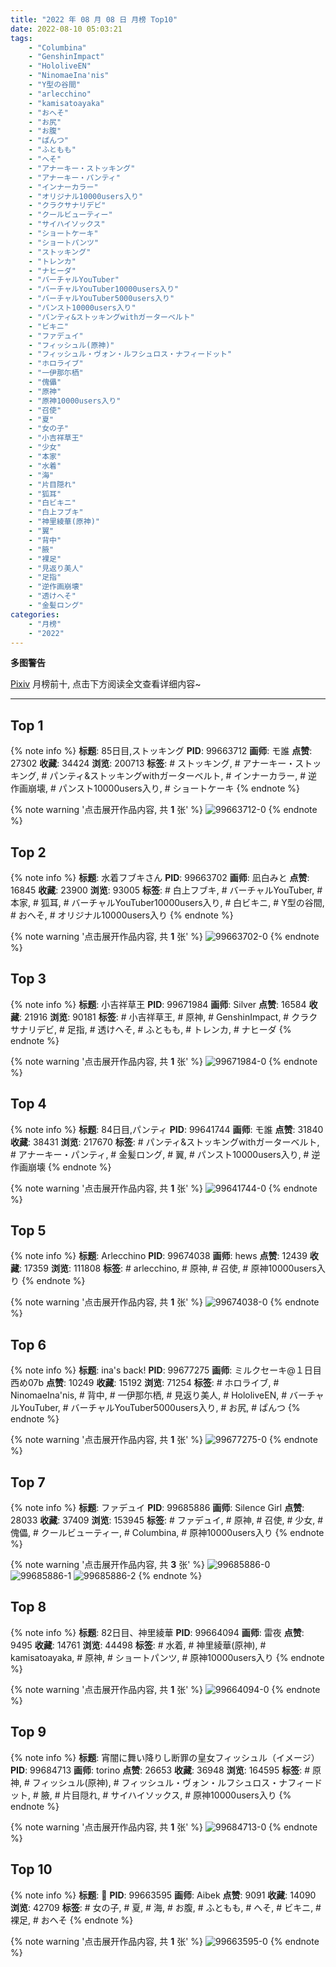 ```yaml
---
title: "2022 年 08 月 08 日 月榜 Top10"
date: 2022-08-10 05:03:21
tags:
    - "Columbina"
    - "GenshinImpact"
    - "HololiveEN"
    - "NinomaeIna'nis"
    - "Y型の谷間"
    - "arlecchino"
    - "kamisatoayaka"
    - "おへそ"
    - "お尻"
    - "お腹"
    - "ぱんつ"
    - "ふともも"
    - "へそ"
    - "アナーキー・ストッキング"
    - "アナーキー・パンティ"
    - "インナーカラー"
    - "オリジナル10000users入り"
    - "クラクサナリデビ"
    - "クールビューティー"
    - "サイハイソックス"
    - "ショートケーキ"
    - "ショートパンツ"
    - "ストッキング"
    - "トレンカ"
    - "ナヒーダ"
    - "バーチャルYouTuber"
    - "バーチャルYouTuber10000users入り"
    - "バーチャルYouTuber5000users入り"
    - "パンスト10000users入り"
    - "パンティ&ストッキングwithガーターベルト"
    - "ビキニ"
    - "ファデュイ"
    - "フィッシュル(原神)"
    - "フィッシュル・ヴォン・ルフシュロス・ナフィードット"
    - "ホロライブ"
    - "一伊那尓栖"
    - "傀儡"
    - "原神"
    - "原神10000users入り"
    - "召使"
    - "夏"
    - "女の子"
    - "小吉祥草王"
    - "少女"
    - "本家"
    - "水着"
    - "海"
    - "片目隠れ"
    - "狐耳"
    - "白ビキニ"
    - "白上フブキ"
    - "神里綾華(原神)"
    - "翼"
    - "背中"
    - "腋"
    - "裸足"
    - "見返り美人"
    - "足指"
    - "逆作画崩壊"
    - "透けへそ"
    - "金髪ロング"
categories:
    - "月榜"
    - "2022"
---
```


<i class="fa fa-triangle-exclamation"></i>**多图警告**<i class="fa fa-triangle-exclamation"></i>

[Pixiv](https://www.pixiv.net/) 月榜前十, 点击下方阅读全文查看详细内容~

<!-- more -->

---

## Top 1

{% note info %}
**标题**: 85日目,ストッキング
**PID**: 99663712 **画师**: モ誰
**点赞**: 27302 **收藏**: 34424 **浏览**: 200713
**标签**: # ストッキング, # アナーキー・ストッキング, # パンティ&ストッキングwithガーターベルト, # インナーカラー, # 逆作画崩壊, # パンスト10000users入り, # ショートケーキ
{% endnote %}

{% note warning '点击展开作品内容, 共 **1** 张' %}
![99663712-0](https://i.pixiv.re/img-original/img/2022/07/12/00/00/23/99663712_p0.jpg)
{% endnote %}

## Top 2

{% note info %}
**标题**: 水着フブキさん
**PID**: 99663702 **画师**: 凪白みと
**点赞**: 16845 **收藏**: 23900 **浏览**: 93005
**标签**: # 白上フブキ, # バーチャルYouTuber, # 本家, # 狐耳, # バーチャルYouTuber10000users入り, # 白ビキニ, # Y型の谷間, # おへそ, # オリジナル10000users入り
{% endnote %}

{% note warning '点击展开作品内容, 共 **1** 张' %}
![99663702-0](https://i.pixiv.re/img-original/img/2022/07/12/00/00/20/99663702_p0.png)
{% endnote %}

## Top 3

{% note info %}
**标题**: 小吉祥草王
**PID**: 99671984 **画师**: Silver
**点赞**: 16584 **收藏**: 21916 **浏览**: 90181
**标签**: # 小吉祥草王, # 原神, # GenshinImpact, # クラクサナリデビ, # 足指, # 透けへそ, # ふともも, # トレンカ, # ナヒーダ
{% endnote %}

{% note warning '点击展开作品内容, 共 **1** 张' %}
![99671984-0](https://i.pixiv.re/img-original/img/2022/07/12/12/12/55/99671984_p0.jpg)
{% endnote %}

## Top 4

{% note info %}
**标题**: 84日目,パンティ
**PID**: 99641744 **画师**: モ誰
**点赞**: 31840 **收藏**: 38431 **浏览**: 217670
**标签**: # パンティ&ストッキングwithガーターベルト, # アナーキー・パンティ, # 金髪ロング, # 翼, # パンスト10000users入り, # 逆作画崩壊
{% endnote %}

{% note warning '点击展开作品内容, 共 **1** 张' %}
![99641744-0](https://i.pixiv.re/img-original/img/2022/07/11/00/00/09/99641744_p0.jpg)
{% endnote %}

## Top 5

{% note info %}
**标题**: Arlecchino
**PID**: 99674038 **画师**: hews
**点赞**: 12439 **收藏**: 17359 **浏览**: 111808
**标签**: # arlecchino, # 原神, # 召使, # 原神10000users入り
{% endnote %}

{% note warning '点击展开作品内容, 共 **1** 张' %}
![99674038-0](https://i.pixiv.re/img-original/img/2022/07/12/15/20/56/99674038_p0.png)
{% endnote %}

## Top 6

{% note info %}
**标题**: ina's back!
**PID**: 99677275 **画师**: ミルクセーキ@１日目西め07b
**点赞**: 10249 **收藏**: 15192 **浏览**: 71254
**标签**: # ホロライブ, # NinomaeIna'nis, # 背中, # 一伊那尓栖, # 見返り美人, # HololiveEN, # バーチャルYouTuber, # バーチャルYouTuber5000users入り, # お尻, # ぱんつ
{% endnote %}

{% note warning '点击展开作品内容, 共 **1** 张' %}
![99677275-0](https://i.pixiv.re/img-original/img/2022/07/12/18/51/02/99677275_p0.jpg)
{% endnote %}

## Top 7

{% note info %}
**标题**: ファデュイ
**PID**: 99685886 **画师**: Silence Girl
**点赞**: 28033 **收藏**: 37409 **浏览**: 153945
**标签**: # ファデュイ, # 原神, # 召使, # 少女, # 傀儡, # クールビューティー, # Columbina, # 原神10000users入り
{% endnote %}

{% note warning '点击展开作品内容, 共 **3** 张' %}
![99685886-0](https://i.pixiv.re/img-original/img/2022/07/13/00/35/01/99685886_p0.png)
![99685886-1](https://i.pixiv.re/img-original/img/2022/07/13/00/35/01/99685886_p1.png)
![99685886-2](https://i.pixiv.re/img-original/img/2022/07/13/00/35/01/99685886_p2.png)
{% endnote %}

## Top 8

{% note info %}
**标题**: 82日目、神里綾華
**PID**: 99664094 **画师**: 雷夜
**点赞**: 9495 **收藏**: 14761 **浏览**: 44498
**标签**: # 水着, # 神里綾華(原神), # kamisatoayaka, # 原神, # ショートパンツ, # 原神10000users入り
{% endnote %}

{% note warning '点击展开作品内容, 共 **1** 张' %}
![99664094-0](https://i.pixiv.re/img-original/img/2022/07/12/00/09/58/99664094_p0.jpg)
{% endnote %}

## Top 9

{% note info %}
**标题**: 宵闇に舞い降りし断罪の皇女フィッシュル（イメージ）
**PID**: 99684713 **画师**: torino
**点赞**: 26653 **收藏**: 36948 **浏览**: 164595
**标签**: # 原神, # フィッシュル(原神), # フィッシュル・ヴォン・ルフシュロス・ナフィードット, # 腋, # 片目隠れ, # サイハイソックス, # 原神10000users入り
{% endnote %}

{% note warning '点击展开作品内容, 共 **1** 张' %}
![99684713-0](https://i.pixiv.re/img-original/img/2022/07/13/00/00/22/99684713_p0.jpg)
{% endnote %}

## Top 10

{% note info %}
**标题**: 🌊
**PID**: 99663595 **画师**: Aibek
**点赞**: 9091 **收藏**: 14090 **浏览**: 42709
**标签**: # 女の子, # 夏, # 海, # お腹, # ふともも, # へそ, # ビキニ, # 裸足, # おへそ
{% endnote %}

{% note warning '点击展开作品内容, 共 **1** 张' %}
![99663595-0](https://i.pixiv.re/img-original/img/2022/07/12/00/00/02/99663595_p0.jpg)
{% endnote %}
